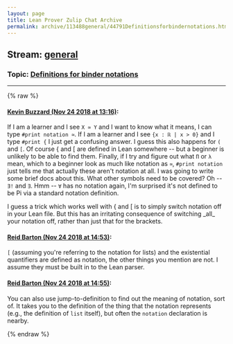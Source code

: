 ```yaml
---
layout: page
title: Lean Prover Zulip Chat Archive 
permalink: archive/113488general/44791Definitionsforbindernotations.html
---
```


## Stream: [general](index.html)
### Topic: [Definitions for binder notations](44791Definitionsforbindernotations.html)

---


{% raw %}
#### [ Kevin Buzzard (Nov 24 2018 at 13:16)](https://leanprover.zulipchat.com/#narrow/stream/113488-general/topic/Definitions%20for%20binder%20notations/near/148275473):
<p>If I am a learner and I see <code>X ≃ Y</code> and I want to know what it means, I can type <code>#print notation ≃</code>. If I am a learner and I see <code>{x : ℝ | x &gt; 0}</code> and I type <code>#print {</code> I just get a confusing answer. I guess this also happens for <code>(</code> and <code>[</code>. Of course { and [ are defined in Lean somewhere -- but a beginner is unlikely to be able to find them. Finally, if I try and figure out what <code>Π</code> or <code>λ</code> mean, which to a beginner look as much like notation as <code>≃</code>, <code>#print notation</code> just tells me that actually these aren't notation at all. I was going to write some brief docs about this. What other symbols need to be covered? Oh -- <code>∃!</code> and <code>∃</code>. Hmm -- <code>∀</code> has no notation again, I'm surprised it's not defined to be Pi via a standard notation definition.</p>
<p>I guess a trick which works well with { and [ is to simply switch notation off in your Lean file. But this has an irritating consequence of switching _all_ your notation off, rather than just that for the brackets.</p>

#### [ Reid Barton (Nov 24 2018 at 14:53)](https://leanprover.zulipchat.com/#narrow/stream/113488-general/topic/Definitions%20for%20binder%20notations/near/148278241):
<p><code>[</code> (assuming you're referring to the notation for lists) and the existential quantifiers are defined as notation, the other things you mention are not. I assume they must be built in to the Lean parser.</p>

#### [ Reid Barton (Nov 24 2018 at 14:55)](https://leanprover.zulipchat.com/#narrow/stream/113488-general/topic/Definitions%20for%20binder%20notations/near/148278294):
<p>You can also use jump-to-definition to find out the meaning of notation, sort of. It takes you to the definition of the thing that the notation represents (e.g., the definition of <code>list</code> itself), but often the <code>notation</code> declaration is nearby.</p>


{% endraw %}
